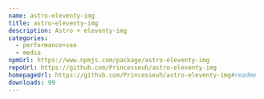 ```yaml
---
name: astro-eleventy-img
title: astro-eleventy-img
description: Astro + eleventy-img
categories:
  - performance+seo
  - media
npmUrl: https://www.npmjs.com/package/astro-eleventy-img
repoUrl: https://github.com/Princesseuh/astro-eleventy-img
homepageUrl: https://github.com/Princesseuh/astro-eleventy-img#readme
downloads: 99
---
```

